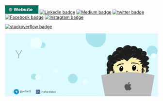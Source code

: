 [![website badge](https://github.com/ye7ia33/ye7ia33/blob/master/DBAA05E4-2300-4E7E-B189-DC677D76C051.jpeg)](https://www.yahia-eldow.com)
[![Linkedin badge](https://img.shields.io/badge/linkedin-%230077B5.svg?&style=for-the-badge&logo=linkedin&logoColor=white)](https://www.linkedin.com/in/yahia-eldow/)
[![Medium badge](https://img.shields.io/badge/medium-%2312100E.svg?&style=for-the-badge&logo=medium&logoColor=white)](https://medium.com/@ye7ia33)
[![twitter badge](https://img.shields.io/badge/twitter-%231DA1F2.svg?&style=for-the-badge&logo=twitter&logoColor=white)](https://twitter.com/ye7ia33)
[![Facebook badge](https://img.shields.io/badge/facebook-%231877F2.svg?&style=for-the-badge&logo=facebook&logoColor=white)](https://www.facebook.com/yahia.eldow)
[![Instagram badge](https://img.shields.io/badge/instagram-%23E4405F.svg?&style=for-the-badge&logo=instagram&logoColor=white)](https://www.instagram.com/yahia.eldow)

[![stackoverflow badge](https://aleen42.github.io/badges/src/stackoverflow.svg)]([https://www.yahia-eldow.com](https://stackoverflow.com/users/3070430/el-dow))

![Hey there, I'm Yahia El-Dow. I'm a software Enginiering, Check out my work](https://github.com/ye7ia33/ye7ia33/blob/master/Yahia-el-dow.gif)


<!--
**ye7ia33/ye7ia33** is a ✨ _special_ ✨ repository because its `README.md` (this file) appears on your GitHub profile.

Here are some ideas to get you started:

- 🔭 I’m currently working on ...
- 🌱 I’m currently learning ...
- 👯 I’m looking to collaborate on ...
- 🤔 I’m looking for help with ...
- 💬 Ask me about ...
- 📫 How to reach me: ...
- 😄 Pronouns: ...
- ⚡ Fun fact: ...
-->
